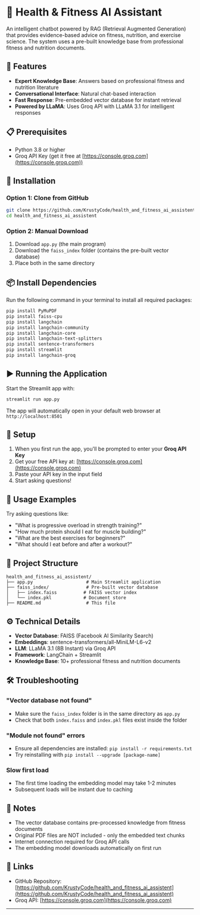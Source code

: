 # 💪 Health & Fitness AI Assistant

An intelligent chatbot powered by RAG (Retrieval Augmented Generation) that provides evidence-based advice on fitness, nutrition, and exercise science. The system uses a pre-built knowledge base from professional fitness and nutrition documents.

## 🌟 Features

- **Expert Knowledge Base**: Answers based on professional fitness and nutrition literature
- **Conversational Interface**: Natural chat-based interaction
- **Fast Response**: Pre-embedded vector database for instant retrieval
- **Powered by LLaMA**: Uses Groq API with LLaMA 3.1 for intelligent responses

## 📋 Prerequisites

- Python 3.8 or higher
- Groq API Key (get it free at [https://console.groq.com](https://console.groq.com))

## 🚀 Installation

### Option 1: Clone from GitHub

```bash
git clone https://github.com/KrustyCode/health_and_fitness_ai_assistent.git
cd health_and_fitness_ai_assistent
```

### Option 2: Manual Download

1. Download `app.py` (the main program)
2. Download the `faiss_index` folder (contains the pre-built vector database)
3. Place both in the same directory

## 📦 Install Dependencies

Run the following command in your terminal to install all required packages:

```bash
pip install PyMuPDF
pip install faiss-cpu
pip install langchain
pip install langchain-community
pip install langchain-core
pip install langchain-text-splitters
pip install sentence-transformers
pip install streamlit
pip install langchain-groq
```

## ▶️ Running the Application

Start the Streamlit app with:

```bash
streamlit run app.py
```

The app will automatically open in your default web browser at `http://localhost:8501`

## 🔑 Setup

1. When you first run the app, you'll be prompted to enter your **Groq API Key**
2. Get your free API key at: [https://console.groq.com](https://console.groq.com)
3. Paste your API key in the input field
4. Start asking questions!

## 💬 Usage Examples

Try asking questions like:

- "What is progressive overload in strength training?"
- "How much protein should I eat for muscle building?"
- "What are the best exercises for beginners?"
- "What should I eat before and after a workout?"

## 📁 Project Structure

```
health_and_fitness_ai_assistent/
├── app.py                    # Main Streamlit application
├── faiss_index/              # Pre-built vector database
│   ├── index.faiss          # FAISS vector index
│   └── index.pkl            # Document store
├── README.md                 # This file
```

## ⚙️ Technical Details

- **Vector Database**: FAISS (Facebook AI Similarity Search)
- **Embeddings**: sentence-transformers/all-MiniLM-L6-v2
- **LLM**: LLaMA 3.1 (8B Instant) via Groq API
- **Framework**: LangChain + Streamlit
- **Knowledge Base**: 10+ professional fitness and nutrition documents

## 🛠️ Troubleshooting

### "Vector database not found"
- Make sure the `faiss_index` folder is in the same directory as `app.py`
- Check that both `index.faiss` and `index.pkl` files exist inside the folder

### "Module not found" errors
- Ensure all dependencies are installed: `pip install -r requirements.txt`
- Try reinstalling with `pip install --upgrade [package-name]`

### Slow first load
- The first time loading the embedding model may take 1-2 minutes
- Subsequent loads will be instant due to caching

## 📝 Notes

- The vector database contains pre-processed knowledge from fitness documents
- Original PDF files are NOT included - only the embedded text chunks
- Internet connection required for Groq API calls
- The embedding model downloads automatically on first run

## 🔗 Links

- GitHub Repository: [https://github.com/KrustyCode/health_and_fitness_ai_assistent](https://github.com/KrustyCode/health_and_fitness_ai_assistent)
- Groq API: [https://console.groq.com](https://console.groq.com)

---

